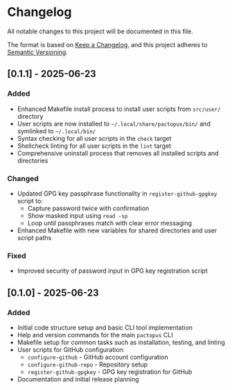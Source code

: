 # Changelog

All notable changes to this project will be documented in this file.

The format is based on [Keep a Changelog](https://keepachangelog.com/en/1.0.0/),
and this project adheres to [Semantic Versioning](https://semver.org/spec/v2.0.0.html).

## [0.1.1] - 2025-06-23

### Added
- Enhanced Makefile install process to install user scripts from `src/user/` directory
- User scripts are now installed to `~/.local/share/pactopus/bin/` and symlinked to `~/.local/bin/`
- Syntax checking for all user scripts in the `check` target
- Shellcheck linting for all user scripts in the `lint` target
- Comprehensive uninstall process that removes all installed scripts and directories

### Changed
- Updated GPG key passphrase functionality in `register-github-gpgkey` script to:
  - Capture password twice with confirmation
  - Show masked input using `read -sp`
  - Loop until passphrases match with clear error messaging
- Enhanced Makefile with new variables for shared directories and user script paths

### Fixed
- Improved security of password input in GPG key registration script

## [0.1.0] - 2025-06-23

### Added
- Initial code structure setup and basic CLI tool implementation
- Help and version commands for the main `pactopus` CLI
- Makefile setup for common tasks such as installation, testing, and linting
- User scripts for GitHub configuration:
  - `configure-github` - GitHub account configuration
  - `configure-github-repo` - Repository setup
  - `register-github-gpgkey` - GPG key registration for GitHub
- Documentation and initial release planning